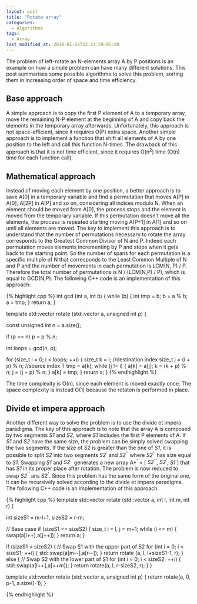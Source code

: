 ```yaml
---
layout: post
title: "Rotate array"
categories:
  - Algorithms
tags:
  - Array
last_modified_at: 2018-01-22T22:14:59-05:00
---
```


The problem of left-rotate an N-elements array A by P positions is an example on how a simple problem can have many different solutions. This post summarises some possible algorithms to solve this problem, sorting them in increasing order of space and time efficiency. 

## Base approach
A simple approach is to copy the first P element of A to a temporary array, move the remaining N-P element at the beginning of A and copy back the elements in the temporary array afterwards. Unfortunately, this approach is not space-efficient, since it requires O(P) extra space. Another simple approach is to implement a function that shift all elements of A by one position to the left and call this function N-times. The drawback of this approach is that it is not time efficient, since it requires O(n<sup>2</sup>) time (O(n) time for each function call).

## Mathematical approach
Instead of moving each element by one position, a better approach is to save A\[0\] in a temporary variable and find a permutation that moves A\[P\] in A\[0\], A\[2P\] in A\[P\] and so on, considering all indices modulo N. When an element should be moved from A\[0\], the process stops and the element is moved from the temporary variable. If this permutation doesn't move all the elements, the process is repeated starting moving A\[P+1\] in A\[1\] and so on until all elements are moved. The key to implement this approach is to understand that the number of permutations necessary to rotate the array corresponds to the Greatest Common Divisor of N and P. Indeed each permutation moves elements incrementing by P and stops when it gets back to the starting point. So the number of spans for each permutation is a specific multiple of N that corresponds to the Least Common Multiple of N and P and the number of movements in each permutation is LCM(N, P) / P. Therefore the total number of permutations is N / (LCM(N,P) / P), which is equal to GCD(N,P). The following C++ code is an implementation of this approach:

{% highlight cpp %} 
int gcd (int a, int b) {
  while (b) {
    int tmp = b;
    b = a % b;
    a = tmp;
  }
  return a;
}

template <typename T>
std::vector<T> rotate (std::vector<T> a, unsigned int p) {
  
  const unsigned int n = a.size();
  
  if (p >= n) p = p % n;

  int loops = gcd(n, p);

  for (size_t i = 0; i < loops; ++i) {
    size_t k = i; //destination index
    size_t j = (i + p) % n; //source index
    T tmp = a[k];
    while (j != i) {
      a[k] = a[j];
      k = (k + p) % n;
      j = (j + p) % n;
    }
    a[k] = tmp;
  }
  return a;
} 
{% endhighlight %}

The time complexity is O(n), since each element is moved exactly once. The space complexity is instead O(1) because the rotaton is performed in place.

## Divide et impera approach

Another different way to solve the problem is to use the divide et impera paradigma. The key of this approach is to note that the array A is composed by two segments *S1* and *S2*, where *S1* includes the first P elements of A. If *S1* and *S2* have the same size, the problem can be simply solved swapping the two segments. If the size of *S2* is greater than the one of *S1*, it is possible to split *S2* into two segments *S2<sup>\'</sup>* and *S2<sup>\'\'</sup>* where *S2<sup>\'\'</sup>* has size equal to *S1*. Swapping *S1* and *S2<sup>\'\'</sup>* generates a new array A*<sup>\'</sup> = \[ *S2<sup>\'\'</sup>*, *S2<sup>\'</sup>*, *S1* \] that has *S1* in its proper place after rotation. The problem is now reduced to swap *S2<sup>\'\'</sup>* ans *S2<sup>\'</sup>*. Since this problem has the same form of the original one, it can be recursively solved according to the divide et impera paradigma. The following C++ code is an implementation of this approach:

{% highlight cpp %} 
template <typename T>
std::vector<T> rotate (std::vector<T> a, int l, int m, int r) {
  
  int sizeS1 = m-l+1, sizeS2 = r-m;
  
  // Base case
  if (sizeS1 == sizeS2) {
    size_t i = l, j = m+1;
    while (i <= m) {
      swap(a[i++],a[j++]);
    }
    return a;
  }
  
  if (sizeS1 < sizeS2) {
    // Swap S1 with the upper part of S2
    for (int i = 0; i < sizeS1; ++i) {
        std::swap(a[m--],a[r--]);
    }
    return rotate (a, l, l+sizeS1-1, r);
  }
  else {
    // Swap S2 with the lower part of S1
    for (int i = 0; i < sizeS2; ++i) {
        std::swap(a[l++],a[++m]);
    }
    return rotate(a, l, r-sizeS2, r);
  }
}

template <typename T>
std::vector<T> rotate (std::vector<T> a, unsigned int p) {
  return rotate(a, 0, p-1, a.size()-1);
}
  
{% endhighlight %}
